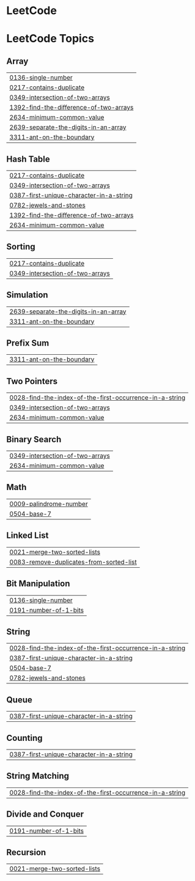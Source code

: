 # LeetCode
<!---LeetCode Topics Start-->
# LeetCode Topics
## Array
|  |
| ------- |
| [0136-single-number](https://github.com/jithinbju/LeetCode/tree/master/0136-single-number) |
| [0217-contains-duplicate](https://github.com/jithinbju/LeetCode/tree/master/0217-contains-duplicate) |
| [0349-intersection-of-two-arrays](https://github.com/jithinbju/LeetCode/tree/master/0349-intersection-of-two-arrays) |
| [1392-find-the-difference-of-two-arrays](https://github.com/jithinbju/LeetCode/tree/master/1392-find-the-difference-of-two-arrays) |
| [2634-minimum-common-value](https://github.com/jithinbju/LeetCode/tree/master/2634-minimum-common-value) |
| [2639-separate-the-digits-in-an-array](https://github.com/jithinbju/LeetCode/tree/master/2639-separate-the-digits-in-an-array) |
| [3311-ant-on-the-boundary](https://github.com/jithinbju/LeetCode/tree/master/3311-ant-on-the-boundary) |
## Hash Table
|  |
| ------- |
| [0217-contains-duplicate](https://github.com/jithinbju/LeetCode/tree/master/0217-contains-duplicate) |
| [0349-intersection-of-two-arrays](https://github.com/jithinbju/LeetCode/tree/master/0349-intersection-of-two-arrays) |
| [0387-first-unique-character-in-a-string](https://github.com/jithinbju/LeetCode/tree/master/0387-first-unique-character-in-a-string) |
| [0782-jewels-and-stones](https://github.com/jithinbju/LeetCode/tree/master/0782-jewels-and-stones) |
| [1392-find-the-difference-of-two-arrays](https://github.com/jithinbju/LeetCode/tree/master/1392-find-the-difference-of-two-arrays) |
| [2634-minimum-common-value](https://github.com/jithinbju/LeetCode/tree/master/2634-minimum-common-value) |
## Sorting
|  |
| ------- |
| [0217-contains-duplicate](https://github.com/jithinbju/LeetCode/tree/master/0217-contains-duplicate) |
| [0349-intersection-of-two-arrays](https://github.com/jithinbju/LeetCode/tree/master/0349-intersection-of-two-arrays) |
## Simulation
|  |
| ------- |
| [2639-separate-the-digits-in-an-array](https://github.com/jithinbju/LeetCode/tree/master/2639-separate-the-digits-in-an-array) |
| [3311-ant-on-the-boundary](https://github.com/jithinbju/LeetCode/tree/master/3311-ant-on-the-boundary) |
## Prefix Sum
|  |
| ------- |
| [3311-ant-on-the-boundary](https://github.com/jithinbju/LeetCode/tree/master/3311-ant-on-the-boundary) |
## Two Pointers
|  |
| ------- |
| [0028-find-the-index-of-the-first-occurrence-in-a-string](https://github.com/jithinbju/LeetCode/tree/master/0028-find-the-index-of-the-first-occurrence-in-a-string) |
| [0349-intersection-of-two-arrays](https://github.com/jithinbju/LeetCode/tree/master/0349-intersection-of-two-arrays) |
| [2634-minimum-common-value](https://github.com/jithinbju/LeetCode/tree/master/2634-minimum-common-value) |
## Binary Search
|  |
| ------- |
| [0349-intersection-of-two-arrays](https://github.com/jithinbju/LeetCode/tree/master/0349-intersection-of-two-arrays) |
| [2634-minimum-common-value](https://github.com/jithinbju/LeetCode/tree/master/2634-minimum-common-value) |
## Math
|  |
| ------- |
| [0009-palindrome-number](https://github.com/jithinbju/LeetCode/tree/master/0009-palindrome-number) |
| [0504-base-7](https://github.com/jithinbju/LeetCode/tree/master/0504-base-7) |
## Linked List
|  |
| ------- |
| [0021-merge-two-sorted-lists](https://github.com/jithinbju/LeetCode/tree/master/0021-merge-two-sorted-lists) |
| [0083-remove-duplicates-from-sorted-list](https://github.com/jithinbju/LeetCode/tree/master/0083-remove-duplicates-from-sorted-list) |
## Bit Manipulation
|  |
| ------- |
| [0136-single-number](https://github.com/jithinbju/LeetCode/tree/master/0136-single-number) |
| [0191-number-of-1-bits](https://github.com/jithinbju/LeetCode/tree/master/0191-number-of-1-bits) |
## String
|  |
| ------- |
| [0028-find-the-index-of-the-first-occurrence-in-a-string](https://github.com/jithinbju/LeetCode/tree/master/0028-find-the-index-of-the-first-occurrence-in-a-string) |
| [0387-first-unique-character-in-a-string](https://github.com/jithinbju/LeetCode/tree/master/0387-first-unique-character-in-a-string) |
| [0504-base-7](https://github.com/jithinbju/LeetCode/tree/master/0504-base-7) |
| [0782-jewels-and-stones](https://github.com/jithinbju/LeetCode/tree/master/0782-jewels-and-stones) |
## Queue
|  |
| ------- |
| [0387-first-unique-character-in-a-string](https://github.com/jithinbju/LeetCode/tree/master/0387-first-unique-character-in-a-string) |
## Counting
|  |
| ------- |
| [0387-first-unique-character-in-a-string](https://github.com/jithinbju/LeetCode/tree/master/0387-first-unique-character-in-a-string) |
## String Matching
|  |
| ------- |
| [0028-find-the-index-of-the-first-occurrence-in-a-string](https://github.com/jithinbju/LeetCode/tree/master/0028-find-the-index-of-the-first-occurrence-in-a-string) |
## Divide and Conquer
|  |
| ------- |
| [0191-number-of-1-bits](https://github.com/jithinbju/LeetCode/tree/master/0191-number-of-1-bits) |
## Recursion
|  |
| ------- |
| [0021-merge-two-sorted-lists](https://github.com/jithinbju/LeetCode/tree/master/0021-merge-two-sorted-lists) |
<!---LeetCode Topics End-->